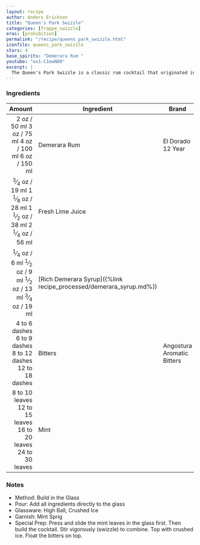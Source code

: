 ```yaml
---
layout: recipe
author: Anders Erickson
title: "Queen's Park Swizzle"
categories: [frappe_swizzle]
eras: [prohibition]
permalink: "/recipe/queens_park_swizzle.html"
iconfile: queens_park_swizzle
stars: 4
base_spirits: "Demerara Rum "
youtube: "ox1-C1owN80"
excerpt: |
  The Queen's Park Swizzle is a classic rum cocktail that originated in Trinidad.
---
```


### Ingredients

|         Amount | Ingredient                                               | Brand                      |
| -------------: | -------------------------------------------------------- | -------------------------- |
|           <span class="onex active">2 oz  / 50 ml</span> <span class="onehalfx">3 oz  / 75 ml</span> <span class="twox">4 oz  / 100 ml</span> <span class="threex">6 oz  / 150 ml</span>| Demerara Rum                                             | El Dorado 12 Year          |
|        <span class="onex active"> <sup>3</sup>&frasl;<sub>4</sub> oz  / 19 ml</span> <span class="onehalfx">1 <sup>1</sup>&frasl;<sub>8</sub> oz  / 28 ml</span> <span class="twox">1 <sup>1</sup>&frasl;<sub>2</sub> oz  / 38 ml</span> <span class="threex">2 <sup>1</sup>&frasl;<sub>4</sub> oz  / 56 ml</span>| Fresh Lime Juice                                         |
|        <span class="onex active"> <sup>1</sup>&frasl;<sub>4</sub> oz  / 6 ml</span> <span class="onehalfx"> <sup>1</sup>&frasl;<sub>2</sub> oz  / 9 ml</span> <span class="twox"> <sup>1</sup>&frasl;<sub>2</sub> oz  / 13 ml</span> <span class="threex"> <sup>3</sup>&frasl;<sub>4</sub> oz  / 19 ml</span>| [Rich Demerara Syrup]({%link recipe_processed/demerara_syrup.md%}) |
|  <span class="onex active">4 to 6 dashes</span> <span class="onehalfx">6 to 9 dashes</span> <span class="twox">8 to 12 dashes</span> <span class="threex">12 to 18 dashes</span>| Bitters                                                  | Angostura Aromatic Bitters |
| <span class="onex active">8 to 10 leaves </span> <span class="onehalfx">12 to 15 leaves </span> <span class="twox">16 to 20 leaves </span> <span class="threex">24 to 30 leaves </span>| Mint                                                     |

### Notes

- Method: Build in the Glass
- Pour: Add all ingredients directly to the glass
- Glassware: High Ball, Crushed Ice
- Garnish: Mint Sprig
- Special Prep: Press and slide the mint leaves in the glass first. Then build the cocktail. Stir vigorously (swizzle) to combine. Top with crushed ice. Float the bitters on top.
